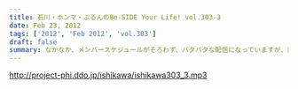 ```yaml
---
title: 石川・ホンマ・ぶるんのBe-SIDE Your Life! vol.303-3
date: Feb 23, 2012
tags: ['2012', 'Feb 2012', 'vol.303']
draft: false
summary: なかなか、メンバースケジュールがそろわず、バタバタな配信になっていますが、楽しみ！？にしている方々にはご迷惑おかけしています。しかし、休まず配信はもはや意地か・・・NAMAE
---
```


http://project-phi.ddo.jp/ishikawa/ishikawa303_3.mp3
